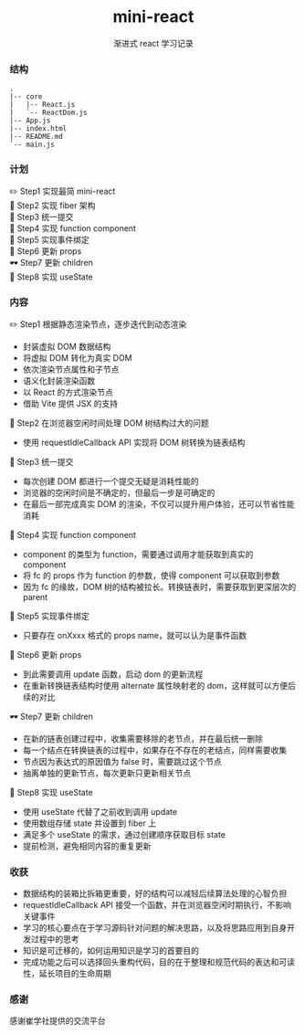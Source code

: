 <h1 align="center">mini-react</h1> 
<p align="center"> 渐进式 react 学习记录 </p>

### 结构

```
.
|-- core
|   |-- React.js
|   `-- ReactDom.js
|-- App.js
|-- index.html
|-- README.md
`-- main.js
```

### 计划

✏️ Step1 实现最简 mini-react  
🎈 Step2 实现 fiber 架构  
🧨 Step3 统一提交  
🎊 Step4 实现 function component  
🎪 Step5 实现事件绑定  
🎀 Step6 更新 props  
🕶️ Step7 更新 children  
💎 Step8 实现 useState

### 内容

✏️ Step1 根据静态渲染节点，逐步迭代到动态渲染

- 封装虚拟 DOM 数据结构
- 将虚拟 DOM 转化为真实 DOM
- 依次渲染节点属性和子节点
- 语义化封装渲染函数
- 以 React 的方式渲染节点
- 借助 Vite 提供 JSX 的支持

🎈 Step2 在浏览器空闲时间处理 DOM 树结构过大的问题

- 使用 requestIdleCallback API 实现将 DOM 树转换为链表结构

🧨 Step3 统一提交

- 每次创建 DOM 都进行一个提交无疑是消耗性能的
- 浏览器的空闲时间是不确定的，但最后一步是可确定的
- 在最后一部完成真实 DOM 的渲染，不仅可以提升用户体验，还可以节省性能消耗

🎊 Step4 实现 function component

- component 的类型为 function，需要通过调用才能获取到真实的 component
- 将 fc 的 props 作为 function 的参数，使得 component 可以获取到参数
- 因为 fc 的缘故，DOM 树的结构被拉长。转换链表时，需要获取到更深层次的 parent

🎪 Step5 实现事件绑定

- 只要存在 onXxxx 格式的 props name，就可以认为是事件函数

🎀 Step6 更新 props

- 到此需要调用 update 函数，启动 dom 的更新流程
- 在重新转换链表结构时使用 alternate 属性映射老的 dom，这样就可以方便后续的对比

🕶️ Step7 更新 children

- 在新的链表创建过程中，收集需要移除的老节点，并在最后统一删除
- 每一个结点在转换链表的过程中，如果存在不存在的老结点，同样需要收集
- 节点因为表达式的原因值为 false 时，需要跳过这个节点
- 抽离单独的更新节点，每次更新只更新相关节点

💎 Step8 实现 useState

- 使用 useState 代替了之前收到调用 update
- 使用数组存储 state 并设置到 fiber 上
- 满足多个 useState 的需求，通过创建顺序获取目标 state
- 提前检测，避免相同内容的重复更新

### 收获

- 数据结构的装箱比拆箱更重要，好的结构可以减轻后续算法处理的心智负担
- requestIdleCallback API 接受一个函数，并在浏览器空闲时期执行，不影响关键事件
- 学习的核心要点在于学习源码针对问题的解决思路，以及将思路应用到自身开发过程中的思考
- 知识是可迁移的，如何运用知识是学习的首要目的
- 完成功能之后可以选择回头重构代码，目的在于整理和规范代码的表达和可读性，延长项目的生命周期

### 感谢

感谢崔学社提供的交流平台
